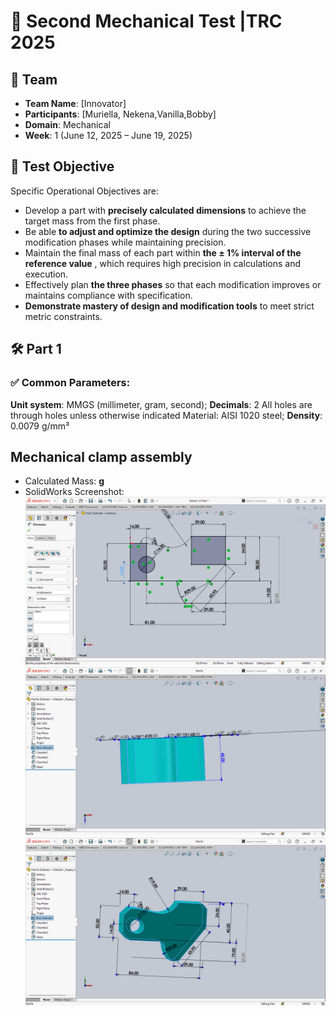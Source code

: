 # 📄 Second Mechanical Test |TRC 2025


## 👤 Team
- **Team Name**: [Innovator]
- **Participants**: [Muriella, Nekena,Vanilla,Bobby]
- **Domain**: Mechanical
- **Week**: 1 (June 12, 2025 – June 19, 2025)

## 🎯 Test Objective
Specific Operational Objectives are:

- Develop a part with **precisely calculated dimensions** to achieve the target mass from the first phase.
- Be able **to adjust and optimize the design** during the two successive modification phases while maintaining precision.
- Maintain the final mass of each part within **the ± 1% interval of the reference value** , which requires high precision in calculations and execution.
- Effectively plan **the three phases** so that each modification improves or maintains compliance with specification.
- **Demonstrate mastery of design and modification tools** to meet strict metric constraints.

## 🛠️ Part 1 
### ✅ Common Parameters:
**Unit system**: MMGS (millimeter, gram, second);
**Decimals**: 2 All holes are through holes unless otherwise indicated Material: AISI 1020 steel; 
**Density**: 0.0079 g/mm³

## Mechanical clamp assembly
- Calculated Mass: **g**
- SolidWorks Screenshot:
 ![Part 1](../screenshots/part1a1.png)
 ![Part 1](../screenshots/part1b2.png)
 ![Part 1](../screenshots/part1bFinal.png)
 

